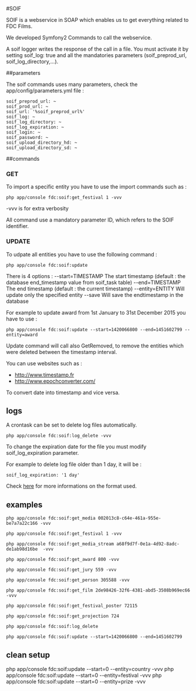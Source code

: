 #SOIF

SOIF is a webservice in SOAP which enables us to get everything related to FDC Films.

We developed Symfony2 Commands to call the webservice.

A soif logger writes the response of the call in a file.
You must activate it by setting soif_log: true and all the mandatories parameters (soif_preprod_url, soif_log_directory,...).

##parameters

The soif commands uses many parameters, check the app/config/parameters.yml file :

    soif_preprod_url: ~
    soif_prod_url: ~
    soif_url: '%soif_preprod_url%'
    soif_log: ~
    soif_log_directory: ~
    soif_log_expiration: ~
    soif_login: ~
    soif_password: ~
    soif_upload_directory_hd: ~
    soif_upload_directory_sd: ~

	
##commands

### GET

To import a specific entity you have to use the import commands such as :
	
	php app/console fdc:soif:get_festival 1 -vvv

-vvv is for extra verbosity
	
All command use a mandatory parameter ID, which refers to the SOIF identifier.

### UPDATE

To udpate all entities you have to use the following command :

    php app/console fdc:soif:update
    
There is 4 options :
--start=TIMESTAMP The start timestamp (default : the database end_timestamp value from soif_task table)
--end=TIMESTAMP   The end timestamp (default : the current timestamp)
--entity=ENTITY   Will update only the specified entity
--save            Will save the endtimestamp in the database

For example to update award from 1st January to 31st December 2015 you have to use :

    php app/console fdc:soif:update --start=1420066800 --end=1451602799 --entity=award

Update command will call also GetRemoved, to remove the entities which were deleted between the timestamp interval.

You can use websites such as :

* http://www.timestamp.fr
* http://www.epochconverter.com/

To convert date into timestamp and vice versa.

## logs

A crontask can be set to delete log files automatically.

	php app/console fdc:soif:log_delete -vvv
	
To change the expiration date for the file you must modify soif_log_expiration parameter.

For example to delete log file older than 1 day, it will be :
	
	soif_log_expiration: '1 day'
	
Check [here](http://php.net/manual/fr/dateinterval.createfromdatestring.php) for more informations on the format used.

## examples

    php app/console fdc:soif:get_media 002013c8-c64e-461a-955e-be7a7a22c166 -vvv

    php app/console fdc:soif:get_festival 1 -vvv

    php app/console fdc:soif:get_media_stream a68f9d7f-0e1a-4d92-8adc-de1ab98d16be  -vvv

    php app/console fdc:soif:get_award 800 -vvv
 
	php app/console fdc:soif:get_jury 559 -vvv
	
	php app/console fdc:soif:get_person 305588 -vvv
	
	php app/console fdc:soif:get_film 2de98426-32f6-4381-abd5-3508b969ec66 -vvv

	php app/console fdc:soif:get_festival_poster 72115
	
	php app/console fdc:soif:get_projection 724
	
	php app/console fdc:soif:log_delete
	
	php app/console fdc:soif:update --start=1420066800 --end=1451602799

## clean setup

php app/console fdc:soif:update --start=0 --entity=country -vvv
php app/console fdc:soif:update --start=0 --entity=festival -vvv
php app/console fdc:soif:update --start=0 --entity=prize -vvv